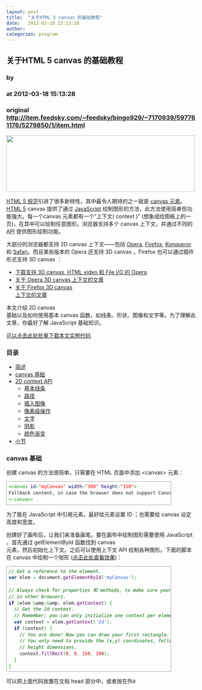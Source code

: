 ```yaml
---
layout: post
title:  "关于HTML 5 canvas 的基础教程"
date:   2012-03-18 15:13:28
author: 
categories: program
---
```


## 关于HTML 5 canvas 的基础教程
### by 
### at 2012-03-18 15:13:28
### original <http://item.feedsky.com/~feedsky/bingo929/~7170939/597761176/5279850/1/item.html>

<p><a href="http://blog.bingo929.com/html-5-canvas-the-basics-html5.html"><img src="http://blog.bingo929.com/wp-content/uploads/2010/06/1.jpg" alt="" title="HTML5 Canvas 基础教程" width="500" height="150"></a></p>
<p><a href="http://www.whatwg.org/specs/web-apps/current-work/multipage/">HTML 5 规范</a>引进了很多新特性，其中最令人期待的之一就是 <a href="http://www.whatwg.org/specs/web-apps/current-work/multipage/the-canvas-element.html">canvas 元素</a>。<a href="http://blog.bingo929.com/category/technology/html5">HTML 5</a> canvas 提供了通过 <a href="http://blog.bingo929.com/category/technology/javascript">JavaScript</a> 绘制图形的方法，此方法使用简单但功能强大。每一个canvas 元素都有一个”上下文( context )” (想象成绘图板上的一页)，在其中可以绘制任意图形。浏览器支持多个 canvas 上下文，并通过不同的<abbr title="Application Programmable         Interfaces"> API</abbr> 提供图形绘制功能。</p>
<p><span></span></p>
<p>大部分的浏览器都支持 2D canvas 上下文——包括 <a href="http://opera.com/">Opera</a>, <a href="http://mozilla.com/">Firefox</a>, <a href="http://konqueror.org/">Konqueror</a> 和 <a href="http://apple.com/safari">Safari</a>。而且某些版本的 Opera 还支持 3D canvas ，Firefox 也可以通过插件形式支持 3D canvas ：</p>
<ul>
<li><a href="http://labs.opera.com/news/2008/11/25/">下载支持 3D canvas, HTML video 和 File I/O 的 Opera</a></li>
<li><a href="http://my.opera.com/timjoh/blog/2007/11/13/taking-the-canvas-to-another-dimension">关于 Opera 3D canvas 上下文的文章</a></li>
<li><a href="http://blog.vlad1.com/2007/11/26/canvas-3d-gl-power-web-style/">关于 Firefox 3D canvas<br>
        上下文的文章</a></li>
</ul>
<p>本文介绍 2D canvas<br>
    基础以及如何使用基本 canvas 函数，如线条、形状、图像和文字等。为了理解此文章，你最好了解 JavaScript 基础知识。</p>
<p><a href="http://dev.opera.com/articles/view/html-5-canvas-the-basics/canvas-primer.zip">可以点击此处批量下载本文实例代码</a></p>
<h3>目录</h3>
<ul>
<li><a href="http://blog.bingo929.com/#introduction">简述</a></li>
<li><a href="http://blog.bingo929.com/#thebasicsofusingcanvas">canvas 基础</a></li>
<li><a href="http://blog.bingo929.com/#the2dcontextapi"> 2D context API</a>
<ul>
<li><a href="http://blog.bingo929.com/#basiclinesandstrokes">基本线条</a></li>
<li><a href="http://blog.bingo929.com/#paths">路径</a></li>
<li><a href="http://blog.bingo929.com/#insertingimages">插入图像</a></li>
<li><a href="http://blog.bingo929.com/#pixelbasedmanipulation">像素级操作</a></li>
<li><a href="http://blog.bingo929.com/#text">文字</a></li>
<li><a href="http://blog.bingo929.com/#shadows">阴影</a></li>
<li><a href="http://blog.bingo929.com/#gradients">颜色渐变</a></li>
</ul>
</li>
<li><a href="http://blog.bingo929.com/#summary">小节</a></li>
</ul>
<h3>canvas 基础</h3>
<p>创建 canvas  的方法很简单，只需要在 HTML 页面中添加 &lt;canvas&gt; 元素：</p>
<div style="overflow:auto;white-space:nowrap;border:1px solid #9f9f9f;width:435px"><div style="padding:5px;font:normal 12px/1.4em Monaco,Lucida Console,monospace;white-space:nowrap"><span style="color:#009900">&lt;canvas <span style="color:#000066">id</span><span style="color:#66cc66">=</span><span style="color:#ff0000">&quot;myCanvas&quot;</span> <span style="color:#000066">width</span><span style="color:#66cc66">=</span><span style="color:#ff0000">&quot;300&quot;</span> <span style="color:#000066">height</span><span style="color:#66cc66">=</span><span style="color:#ff0000">&quot;150&quot;</span>&gt;</span><br>
Fallback content, in case the browser does not support Canvas.<br>
<span style="color:#009900">&lt;<span style="color:#66cc66">/</span>canvas&gt;</span></div></div>
<p>为了能在 JavaScript 中引用元素，最好给元素设置 ID ；也需要给 canvas 设定高度和宽度。</p>
<p>创建好了画布后，让我们来准备画笔。要在画布中绘制图形需要使用 JavaScript 。首先通过 getElementById 函数找到 canvas<br>
    元素，然后初始化上下文。之后可以使用上下文 API 绘制各种图形。下面的脚本在 canvas 中绘制一个矩形 (<a href="http://www.robodesign.ro/coding/canvas-primer/20081208/example-using-canvas.html">点击此处查看效果</a>)：</p>
<div style="overflow:auto;white-space:nowrap;border:1px solid #9f9f9f;width:435px"><div style="padding:5px;font:normal 12px/1.4em Monaco,Lucida Console,monospace;white-space:nowrap"><span style="color:#006600;font-style:italic">// Get a reference to the element.</span><br>
<span style="color:#003366;font-weight:bold">var</span> elem <span style="color:#339933">=</span> document.<span style="color:#660066">getElementById</span><span style="color:#009900">(</span><span style="color:#3366cc">'myCanvas'</span><span style="color:#009900">)</span><span style="color:#339933">;</span><br>
 <br>
<span style="color:#006600;font-style:italic">// Always check for properties 和 methods, to make sure your code doesn't break </span><br>
<span style="color:#006600;font-style:italic">// in other browsers.</span><br>
<span style="color:#000066;font-weight:bold">if</span> <span style="color:#009900">(</span>elem <span style="color:#339933">&amp;</span>amp<span style="color:#339933">;&amp;</span>amp<span style="color:#339933">;</span> elem.<span style="color:#660066">getContext</span><span style="color:#009900">)</span> <span style="color:#009900">{</span><br>
  <span style="color:#006600;font-style:italic">// Get the 2d context.</span><br>
  <span style="color:#006600;font-style:italic">// Remember: you can only initialize one context per element.</span><br>
  <span style="color:#003366;font-weight:bold">var</span> context <span style="color:#339933">=</span> elem.<span style="color:#660066">getContext</span><span style="color:#009900">(</span><span style="color:#3366cc">'2d'</span><span style="color:#009900">)</span><span style="color:#339933">;</span><br>
  <span style="color:#000066;font-weight:bold">if</span> <span style="color:#009900">(</span>context<span style="color:#009900">)</span> <span style="color:#009900">{</span><br>
    <span style="color:#006600;font-style:italic">// You are done! Now you can draw your first rectangle.</span><br>
    <span style="color:#006600;font-style:italic">// You only need to provide the (x,y) coordinates, followed by the width and </span><br>
    <span style="color:#006600;font-style:italic">// height dimensions.</span><br>
    context.<span style="color:#660066">fillRect</span><span style="color:#009900">(</span><span style="color:#cc0000">0</span><span style="color:#339933">,</span> <span style="color:#cc0000">0</span><span style="color:#339933">,</span> <span style="color:#cc0000">150</span><span style="color:#339933">,</span> <span style="color:#cc0000">100</span><span style="color:#009900">)</span><span style="color:#339933">;</span><br>
  <span style="color:#009900">}</span><br>
<span style="color:#009900">}</span></div></div>
<p>可以把上面代码放置在文档 head 部分中，或者放在外é</p>